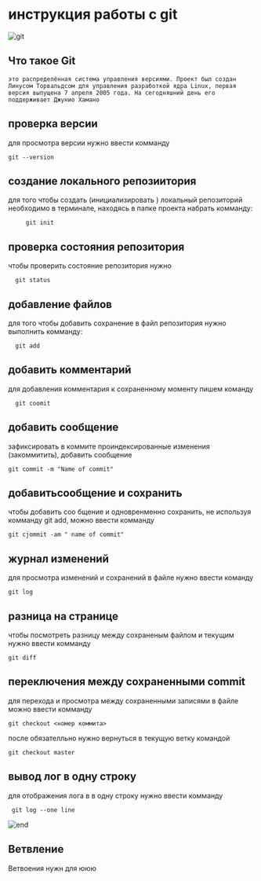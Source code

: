 # **инструкция работы с git**

![git](git.jpg)

## Что такое Git

``это распределённая система управления версиями. Проект был создан Линусом Торвальдсом для управления разработкой ядра Linux, первая версия выпущена 7 апреля 2005 года. На сегодняшний день его поддерживает Джунио Хамано``

## проверка версии

для просмотра версии нужно ввести комманду

    git --version

## сoздание локального репозиитория 

для того чтобы создать (инициализировать ) локальный репозиторий необходимо в терминале, находясь в папке проекта набрать комманду: 

         git init

## проверка состояния репозитория ##

чтобы проверить состояние репозитория нужно

      git status

## добавление файлов

для того чтобы добавить сохранение в файл репозитория нужно выполнить комманду:

      git add

## добавить комментарий

для добавления комментария к сохраненному моменту пишем команду

      git coomit

## добавить сообщение

зафиксировать в коммите проиндексированные изменения (закоммитить), добавить сообщение

    git commit -m "Name of commit"  

## добавитьсообщение и сохранить

чтобы добавить соо бщение и одновренменно сохранить, не используя комманду  git add, можно ввести комманду

    git cjommit -am " name of commit"

## журнал изменений

для просмотра изменений и сохранений в файле нужно ввести команду

    git log

## разница на странице

чтобы посмотреть разницу между сохраненым файлом и текущим нужно ввести комманду

    git diff

## переключения между сохраненными commit

для перехода и просмотра  между сохраненными записями в файле можно ввести комманду 

    git checkout <номер коммита>

после обязателльно нужно вернуться в текущую ветку командой 

    git checkout master

## вывод лог в одну строку

для отображения лога в в одну строку нужно ввести комманду 

     git log --one line

![end](https://avatars.mds.yandex.net/i?id=0209cd0df7555ffb4ec813dd0e6646df-5023807-images-thumbs&n=13)     

## Ветвление

Ветвоения нужн для ююю